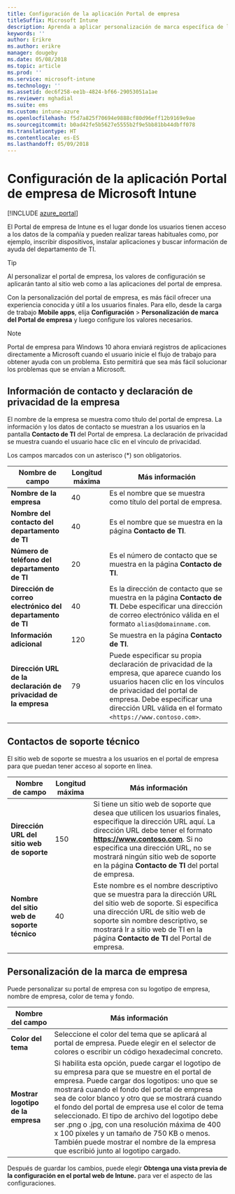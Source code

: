 ```yaml
---
title: Configuración de la aplicación Portal de empresa
titleSuffix: Microsoft Intune
description: Aprenda a aplicar personalización de marca específica de la compañía a la aplicación del Portal de empresa de Intune.
keywords: ''
author: Erikre
ms.author: erikre
manager: dougeby
ms.date: 05/08/2018
ms.topic: article
ms.prod: ''
ms.service: microsoft-intune
ms.technology: ''
ms.assetid: dec6f258-ee1b-4824-bf66-29053051a1ae
ms.reviewer: mghadial
ms.suite: ems
ms.custom: intune-azure
ms.openlocfilehash: f5d7a825f70694e9888cf80d96eff12b9169e9ae
ms.sourcegitcommit: b0ad42fe5b5627e5555b2f9e5bb81bb44dbff078
ms.translationtype: HT
ms.contentlocale: es-ES
ms.lasthandoff: 05/09/2018
---
```

# <a name="how-to-configure-the-microsoft-intune-company-portal-app"></a>Configuración de la aplicación Portal de empresa de Microsoft Intune

[!INCLUDE [azure_portal](./includes/azure_portal.md)]

El Portal de empresa de Intune es el lugar donde los usuarios tienen acceso a los datos de la compañía y pueden realizar tareas habituales como, por ejemplo, inscribir dispositivos, instalar aplicaciones y buscar información de ayuda del departamento de TI.        

> [!Tip]        
> Al personalizar el portal de empresa, los valores de configuración se aplicarán tanto al sitio web como a las aplicaciones del portal de empresa.       

Con la personalización del portal de empresa, es más fácil ofrecer una experiencia conocida y útil a los usuarios finales. Para ello, desde la carga de trabajo **Mobile apps**, elija **Configuración** > **Personalización de marca del Portal de empresa** y luego configure los valores necesarios.  

> [!Note]       
> Portal de empresa para Windows 10 ahora enviará registros de aplicaciones directamente a Microsoft cuando el usuario inicie el flujo de trabajo para obtener ayuda con un problema. Esto permitirá que sea más fácil solucionar los problemas que se envían a Microsoft.  

## <a name="company-contact-information-and-privacy-statement"></a>Información de contacto y declaración de privacidad de la empresa        
El nombre de la empresa se muestra como título del portal de empresa. La información y los datos de contacto se muestran a los usuarios en la pantalla **Contacto de TI** del Portal de empresa. La declaración de privacidad se muestra cuando el usuario hace clic en el vínculo de privacidad.

Los campos marcados con un asterisco (*) son obligatorios.       


| Nombre de campo | Longitud máxima | Más información |
|---|---|---|
|**Nombre de la empresa**| 40 | Es el nombre que se muestra como título del portal de empresa. |
|**Nombre del contacto del departamento de TI** | 40 | Es el nombre que se muestra en la página **Contacto de TI**. |
|**Número de teléfono del departamento de TI** | 20 | Es el número de contacto que se muestra en la página **Contacto de TI**. |
|**Dirección de correo electrónico del departamento de TI**| 40 | Es la dirección de contacto que se muestra en la página **Contacto de TI**. Debe especificar una dirección de correo electrónico válida en el formato `alias@domainname.com`. |
| **Información adicional**|    120     | Se muestra en la página **Contacto de TI**. |
| **Dirección URL de la declaración de privacidad de la empresa** |     79     | Puede especificar su propia declaración de privacidad de la empresa, que aparece cuando los usuarios hacen clic en los vínculos de privacidad del portal de empresa. Debe especificar una dirección URL válida en el formato `<https://www.contoso.com>`. |

## <a name="support-contacts"></a>Contactos de soporte técnico     
El sitio web de soporte se muestra a los usuarios en el portal de empresa para que puedan tener acceso al soporte en línea.        

|Nombre de campo|Longitud máxima|Más información|
|---|---|---|
|**Dirección URL del sitio web de soporte**|150|Si tiene un sitio web de soporte que desea que utilicen los usuarios finales, especifique la dirección URL aquí. La dirección URL debe tener el formato **https://www.contoso.com**. Si no especifica una dirección URL, no se mostrará ningún sitio web de soporte en la página **Contacto de TI** del portal de empresa.|
|**Nombre del sitio web de soporte técnico**|40|Este nombre es el nombre descriptivo que se muestra para la dirección URL del sitio web de soporte. Si especifica una dirección URL de sitio web de soporte sin nombre descriptivo, se mostrará Ir a sitio web de TI en la página **Contacto de TI** del Portal de empresa.

## <a name="company-branding-customization"></a>Personalización de la marca de empresa       
Puede personalizar su portal de empresa con su logotipo de empresa, nombre de empresa, color de tema y fondo.     

|Nombre del campo|Más información|
|---|---|
|**Color del tema**|Seleccione el color del tema que se aplicará al portal de empresa. Puede elegir en el selector de colores o escribir un código hexadecimal concreto.|
|**Mostrar logotipo de la empresa**|Si habilita esta opción, puede cargar el logotipo de su empresa para que se muestre en el portal de empresa. Puede cargar dos logotipos: uno que se mostrará cuando el fondo del portal de empresa sea de color blanco y otro que se mostrará cuando el fondo del portal de empresa use el color de tema seleccionado. El tipo de archivo del logotipo debe ser .png o .jpg, con una resolución máxima de 400 x 100 píxeles y un tamaño de 750 KB o menos.<br>También puede mostrar el nombre de la empresa que escribió junto al logotipo cargado.|

Después de guardar los cambios, puede elegir **Obtenga una vista previa de la configuración en el portal web de Intune.** para ver el aspecto de las configuraciones.

